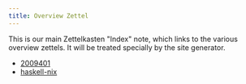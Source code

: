 ```yaml
---
title: Overview Zettel 
---
```


This is our main Zettelkasten "Index" note, which links to the various overview zettels. It will be treated specially by the site generator.

* [2009401](z://first-note)
* [haskell-nix](z://)
